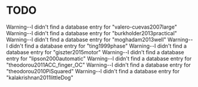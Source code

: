 # TODO
Warning--I didn't find a database entry for "valero-cuevas2007large"
Warning--I didn't find a database entry for "burkholder2013practical"
Warning--I didn't find a database entry for "moghadam2013well"
Warning--I didn't find a database entry for "ting1999phase"
Warning--I didn't find a database entry for "giszter2015motor"
Warning--I didn't find a database entry for "lipson2000automatic"
Warning--I didn't find a database entry for "theodorou2011ACC_finger_OC"
Warning--I didn't find a database entry for "theodorou2010PiSquared"
Warning--I didn't find a database entry for "kalakrishnan2011littleDog"
